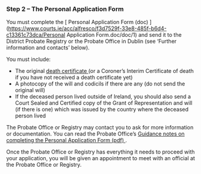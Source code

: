 ###  Step 2 – The Personal Application Form

You must complete the [ Personal Application Form (doc)
](https://www.courts.ie/acc/alfresco/f3d7529f-33e8-485f-b6d4-c13361c73dca/Personal
Application Form.doc/doc/1) and send it to the District Probate Registry or
the Probate Office in Dublin (see ‘Further information and contacts’ below).

You must include:

  * The original [ death certificate ](https://www.citizensinformation.ie/en/death/practical-arrangements-after-a-death/registering-a-death/#eaa472) (or a Coroner’s Interim Certificate of death if you have not received a death certificate yet) 
  * A photocopy of the will and codicils if there are any (do not send the original will) 
  * If the deceased person lived outside of Ireland, you should also send a Court Sealed and Certified copy of the Grant of Representation and will (if there is one) which was issued by the country where the deceased person lived 

The Probate Office or Registry may contact you to ask for more information or
documentation. You can read the Probate Office’s [ Guidance notes on
completing the Personal Application Form (pdf)
](https://www.courts.ie/acc/alfresco/a3983bc2-d22a-4d12-a6af-54d8db50735a/Guidelines%20to%20complete%20Personal%20App%20Form.pdf/pdf#view=fitH)
.

Once the Probate Office or Registry has everything it needs to proceed with
your application, you will be given an appointment to meet with an official at
the Probate Office or Registry.
